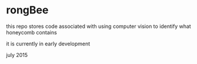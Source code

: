 # rongBee

this repo stores code associated with using computer vision to identify what honeycomb contains

it is currently in early development

july 2015

